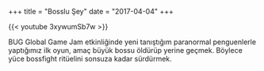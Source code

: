 ﻿+++
title = "Bosslu Şey"
date = "2017-04-04"
+++


{{< youtube 3xywumSb7w >}}

BUG Global Game Jam etkinliğinde yeni tanıştığım paranormal penguenlerle yaptığımız ilk oyun, amaç büyük bossu öldürüp yerine geçmek. Böylece yüce bossfight ritüelini sonsuza kadar sürdürmek.

